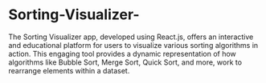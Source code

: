 # Sorting-Visualizer-
The Sorting Visualizer app, developed using React.js, offers an interactive and educational platform for users to visualize various sorting algorithms in action. This engaging tool provides a dynamic representation of how algorithms like Bubble Sort, Merge Sort, Quick Sort, and more, work to rearrange elements within a dataset.
